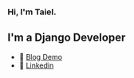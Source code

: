 ### Hi, I'm Taiel.
## I'm a Django Developer
- 🏡 [Blog Demo][Blog] 
- 👔 [Linkedin][linkedin]

[Blog]: https://kadarblog.herokuapp.com/
[linkedin]: https://www.linkedin.com/in/taiel-kadar-a869b41a6/
